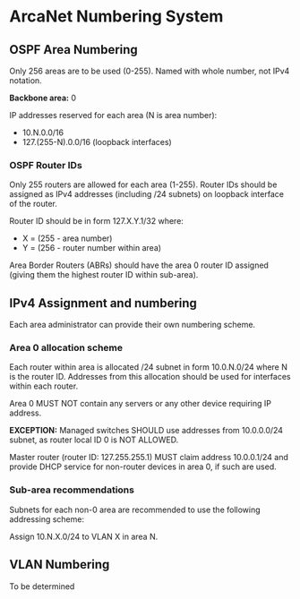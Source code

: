 # ArcaNet Numbering System

## OSPF Area Numbering

Only 256 areas are to be used (0-255). Named with whole number, not IPv4
notation.

**Backbone area:** 0

IP addresses reserved for each area (N is area number):

 - 10.N.0.0/16
 - 127.(255-N).0.0/16 (loopback interfaces)

### OSPF Router IDs

Only 255 routers are allowed for each area (1-255). Router IDs should be
assigned as IPv4 addresses (including /24 subnets) on loopback interface
of the router.

Router ID should be in form 127.X.Y.1/32 where:

 - X = (255 - area number)
 - Y = (256 - router number within area)

Area Border Routers (ABRs) should have the area 0 router ID assigned (giving
them the highest router ID within sub-area).

## IPv4 Assignment and numbering

Each area administrator can provide their own numbering scheme.

### Area 0 allocation scheme

Each router within area is allocated /24 subnet in form 10.0.N.0/24 where N is
the router ID. Addresses from this allocation should be used for interfaces
within each router.

Area 0 MUST NOT contain any servers or any other device requiring IP address.

**EXCEPTION:** Managed switches SHOULD use addresses from 10.0.0.0/24 subnet,
as router local ID 0 is NOT ALLOWED.

Master router (router ID: 127.255.255.1) MUST claim address 10.0.0.1/24 and
provide DHCP service for non-router devices in area 0, if such are used.

### Sub-area recommendations

Subnets for each non-0 area are recommended to use the following addressing
scheme:

Assign 10.N.X.0/24 to VLAN X in area N.

## VLAN Numbering

To be determined
